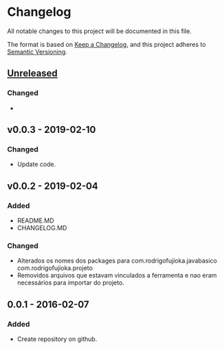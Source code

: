 # Changelog
All notable changes to this project will be documented in this file.

The format is based on [Keep a Changelog](https://keepachangelog.com/en/1.0.0/),
and this project adheres to [Semantic Versioning](https://semver.org/spec/v2.0.0.html).

## [Unreleased]
### Changed
- 
## v0.0.3 - 2019-02-10
### Changed
- Update code. 

## v0.0.2 - 2019-02-04
### Added
-  README.MD
-  CHANGELOG.MD

### Changed
- Alterados os nomes dos packages para com.rodrigofujioka.javabasico 
com.rodrigofujioka.projeto
- Removidos arquivos que estavam vinculados a ferramenta e nao eram 
necessários para importar do projeto. 

## 0.0.1 - 2016-02-07
### Added
- Create repository on github. 

[Unreleased]: https://github.com/rodrigofujioka/javabasico/tag/v0.0.1...HEAD
[0.0.4]: https://github.com/rodrigofujioka/javabasico/compare/v0.0.4...v20191.0.3
[0.0.3]: https://github.com/rodrigofujioka/javabasico/compare/v20191.0.3...master
